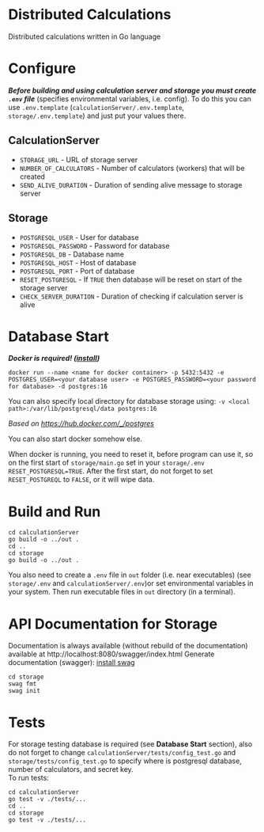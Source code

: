 # Distributed Calculations
Distributed calculations written in Go language

# Configure
***Before building and using calculation server and storage you must create `.env` file*** (specifies environmental variables, i.e. config). To do this you can use `.env.template` (`calculationServer/.env.template`, `storage/.env.template`) and just put your values there.
## CalculationServer
- `STORAGE_URL` - URL of storage server
- `NUMBER_OF_CALCULATORS` - Number of calculators (workers) that will be created
- `SEND_ALIVE_DURATION` - Duration of sending alive message to storage server

## Storage
- `POSTGRESQL_USER` - User for database
- `POSTGRESQL_PASSWORD` - Password for database
- `POSTGRESQL_DB` - Database name
- `POSTGRESQL_HOST` - Host of database
- `POSTGRESQL_PORT` - Port of database
- `RESET_POSTGRESQL` - If `TRUE` then database will be reset on start of the storage server
- `CHECK_SERVER_DURATION` - Duration of checking if calculation server is alive

# Database Start
***Docker is required! ([install](https://docs.docker.com/engine/install/))***

```shell
docker run --name <name for docker container> -p 5432:5432 -e  POSTGRES_USER=<your database user> -e POSTGRES_PASSWORD=<your password for database> -d postgres:16
```

You can also specify local directory for database storage using: `-v <local path>:/var/lib/postgresql/data postgres:16`

*Based on https://hub.docker.com/_/postgres*

You can also start docker somehow else.

When docker is running, you need to reset it, before program can use it, so on the first start of `storage/main.go` set in your `storage/.env` `RESET_POSTGRESQL=TRUE`. After the first start, do not forget to set `RESET_POSTGREQL` to `FALSE`, or it will wipe data.

# Build and Run

```shell
cd calculationServer
go build -o ../out .
cd ..
cd storage
go build -o ../out .
```
You also need to create a `.env` file in `out` folder (i.e. near executables) (see `storage/.env` and `calculationServer/.env`)or set environmental variables in your system. Then run executable files in `out` directory (in a terminal).


# API Documentation for Storage
Documentation is always available (without rebuild of the documentation) available at http://localhost:8080/swagger/index.html
Generate documentation (swagger):
[install swag](https://github.com/swaggo/swag)
````shell
cd storage
swag fmt
swag init
````

# Tests
For storage testing database is required (see **Database Start** section), also do not forget to change `calculationServer/tests/config_test.go` and `storage/tests/config_test.go` to specify where is postgresql database, number of calculators, and secret key.\
To run tests:
````shell
cd calculationServer
go test -v ./tests/...
cd ..
cd storage
go test -v ./tests/...
````